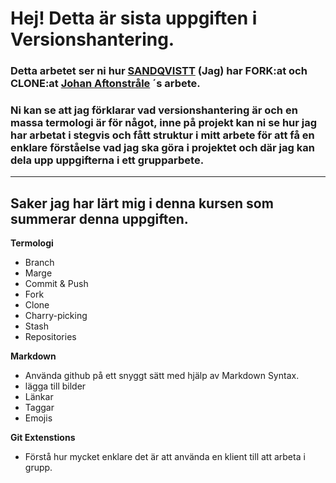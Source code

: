 # Hej! Detta är sista uppgiften i Versionshantering. 
### Detta arbetet ser ni hur [SANDQVISTT](https://github.com/SANDQVISTT) (Jag) har FORK:at och CLONE:at [Johan Aftonstråle](https://github.com/johan-at-grit) ´s arbete.
### Ni kan se att jag förklarar vad versionshantering är och en massa **termologi** är för något, inne på projekt kan ni se hur jag har arbetat i stegvis och  fått struktur i mitt arbete för att få en enklare förståelse vad jag ska göra i projektet och där jag kan dela upp uppgifterna i ett grupparbete.

---
Saker jag har lärt mig i denna kursen som summerar denna uppgiften.
----
**Termologi** 
- Branch
- Marge
- Commit & Push
- Fork
- Clone
- Charry-picking 
- Stash
- Repositories

**Markdown** 
- Använda github på ett snyggt sätt 
med hjälp av Markdown Syntax.
- lägga till bilder
- Länkar 
- Taggar 
- Emojis


**Git Extenstions**
- Förstå hur mycket enklare det är att använda en klient till att arbeta i grupp.
